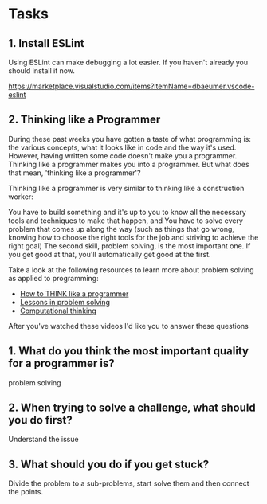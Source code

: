 # Tasks

## 1. Install ESLint

Using ESLint can make debugging a lot easier. If you haven't already you should install it now.

https://marketplace.visualstudio.com/items?itemName=dbaeumer.vscode-eslint

## 2. Thinking like a Programmer

During these past weeks you have gotten a taste of what programming is: the various concepts, what it looks like in code and the way it's used. However, having written some code doesn't make you a programmer. Thinking like a programmer makes you into a programmer. But what does that mean, 'thinking like a programmer'?

Thinking like a programmer is very similar to thinking like a construction worker:

You have to build something and it's up to you to know all the necessary tools and techniques to make that happen, and
You have to solve every problem that comes up along the way (such as things that go wrong, knowing how to choose the right tools for the job and striving to achieve the right goal)
The second skill, problem solving, is the most important one. If you get good at that, you'll automatically get good at the first.

Take a look at the following resources to learn more about problem solving as applied to programming:

- [How to THINK like a programmer](https://www.youtube.com/watch?v=NNazO2tMHno)
- [Lessons in problem solving](https://www.freecodecamp.org/news/how-to-think-like-a-programmer-lessons-in-problem-solving-d1d8bf1de7d2/)
- [Computational thinking](https://www.youtube.com/watch?v=qbnTZCj0ugI)

After you've watched these videos I'd like you to answer these questions

## 1. What do you think the most important quality for a programmer is?

problem solving

## 2. When trying to solve a challenge, what should you do first?

Understand the issue

## 3. What should you do if you get stuck?

Divide the problem to a sub-problems, start solve them and then connect the points.
